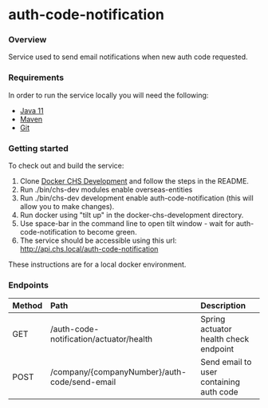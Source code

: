 # auth-code-notification

### Overview
Service used to send email notifications when new auth code requested.

### Requirements
In order to run the service locally you will need the following:
- [Java 11](https://www.oracle.com/java/technologies/downloads/#java11)
- [Maven](https://maven.apache.org/download.cgi)
- [Git](https://git-scm.com/downloads)

### Getting started
To check out and build the service:
1. Clone [Docker CHS Development](https://github.com/companieshouse/docker-chs-development) and follow the steps in the README.
2. Run ./bin/chs-dev modules enable overseas-entities
3. Run ./bin/chs-dev development enable auth-code-notification (this will allow you to make changes).
4. Run docker using "tilt up" in the docker-chs-development directory.
5. Use space-bar in the command line to open tilt window - wait for auth-code-notification to become green.
7. The service should be accessible using this url: http://api.chs.local/auth-code-notification

These instructions are for a local docker environment.

### Endpoints
| Method | Path                                          | Description                             |
|:-------|:----------------------------------------------|:----------------------------------------|
| GET    | /auth-code-notification/actuator/health       | Spring actuator health check endpoint   |
| POST   | /company/{companyNumber}/auth-code/send-email | Send email to user containing auth code |